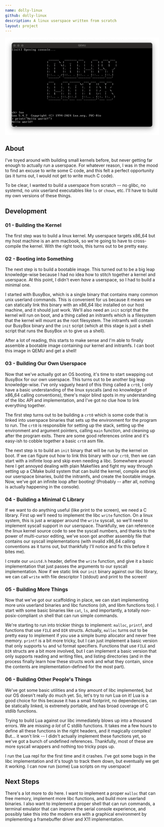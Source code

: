 ```yaml
---
name: dolly-linux
github: dolly-linux
description: A linux userspace written from scratch
layout: project
---
```


![Screenshot of Dolly Linux running Lua](/assets/screenshots/dolly-linux-01.webp)

## About

I've toyed around with building small kernels before, but never getting far enough to actually
run a userspace. For whatever reason, I was in the mood to find an excuse to write some C code,
and this felt a perfect opportunity (as it turns out, I would not get to write much C code).

To be clear, I wanted to build a userspace from scratch -- no glibc, no systemd, no unix
userland executables like `ls` or `chown`, etc. I'll have to build my own versions of
these things.

## Development

### 01 - Building the Kernel

The first step was to build a linux kernel. My userspace targets x86_64 but my host machine 
is an arm macbook, so we're going to have to cross-compile the kernel. With the right
tools, this turns out to be pretty easy.

### 02 - Booting into Something

The next step is to build a bootable image. This turned out to be a big leap knowledge-wise
because I had no idea how to stitch together a kernel and userspace. At this point, I
didn't even _have_ a userspace, so I had to build a minimal one.

I started with BusyBox, which is a single binary that contains many common unix userland
commands. This is convenient for us because it means we can statically link this binary with
an x86_64 libc installed on our host machine, and it should just work. We'll also need an
`init` script that the kernel will run on boot, and a thing called an initramfs which
is a filesystem that the kernel will mount as the root filesystem. The initramfs will contain
our BusyBox binary and the `init` script (which at this stage is just a shell script that
runs the BusyBox `sh` to give us a shell).

After a lot of reading, this starts to make sense and I'm able to finally assemble a bootable image
containing our kernel and initramfs. I can boot this image in QEMU and get a shell!

### 03 - Building Our Own Userspace

Now that we've actually got an OS booting, it's time to start swapping out BusyBox for our
own userspace. This turns out to be another big leap knowledge-wise. I've only vaguely heard
of this thing called a `crt0`, I only have a basic understanding of the linux syscalls (and no
knowledge of x86_64 calling conventions), there's major blind spots in my understanding of
the libc API and implementation, and I've got no clue how to link everything together.

The first step turns out to be building a `crt0` which is some code that is linked into
userspace binaries that sets up the environment for the program to run. The `crt0` is responsible
for setting up the stack, setting up the environment and argument pointers, calling `main` function,
and cleaning up after the program exits. There are some good references online and it's easy-ish
to cobble together a basic `crt0` asm file. 

The next step is to build an `init` binary that will be run by the kernel on boot. If we can figure
out how to link this binary with our `crt0`, then we can start with a inifinte loop and skip
even needing a libc. Somewhere around here I get annoyed dealing with plain Makefiles and
fight my way through setting up a CMake build system that can build the kernel, 
compile and link our userspace binaries, build the initramfs, and create the bootable image.
Now, we've got an infinite loop after booting! (Probably -- after all, nothing is actually happening
in the console).

### 04 - Building a Minimal C Library

If we want to do anything useful (like print to the screen), we need a C library. First up
we'll need to implement the libc `write` function. On a linux system, this is just a wrapper
around the `write` syscall, so we'll need to implement syscall support in our userspace.
Thankfully, we can reference the linux kernel source code to see the syscall numbers,
and thanks to the power of multi-cursor editing, we've soon got another assembly file
that contains our syscall implementations (with invalid x86_64 calling conventions as it
turns out, but thankfully I'll notice and fix this before it bites me).

I create our `unistd.h` header, define the `write` function, and give it a basic implementation
that just passes the arguments to our syscall implementation. Now if we static link our `init` binary
against our libc library, we can call `write` with file descriptor 1 (stdout) and print to the screen!

### 05 - Building More Things

Now that we've got our scaffolding in place, we can start implementing more unix userland binaries
and libc functions (oh, and libm functions too). I start with some basic binaries like `cat`, `ls`,
and importantly, a totally non-posix-compliant `sh` shell that can run simple commands.

We're starting to run into trickier things to implement: `malloc`, `printf`, and functions that
use `FILE` and `DIR` structs. Actually, `malloc` turns out to be pretty easy to implement if
you use a simple bump allocator and never free memory. `printf` is a bit more tricky, but
I can just implement a basic version that only supports `%s` and `%d` format specifiers. Functions
that use `FILE` and `DIR` structs are a bit more involved, but I can implement a basic version
that only supports reading and writing files, and listing directories (and in the process finally
learn how these structs work and what they contain, since the contents are implementation-defined
for the most part).

### 06 - Building Other People's Things

We've got some basic utilities and a tiny amount of libc implemented, but our OS doesn't really
do much yet. So, let's try to run Lua on it! Lua is a good choice for this because it has a
small footprint, no dependencies, can be statically linked, is extremely portable, and has broad
coverage of C stdlib functions.

Trying to build Lua against our libc immediately blows up into a thousand errors. We are missing
_a lot_ of C stdlib functions. It takes me a few hours to define all these functions in the right
headers, and it magically compiles! But... it won't link -- I didn't actually implement these
functions yet, so we've got a bunch of undefined references. Thankfully, most of these are
more syscall wrappers and nothing too tricky pops up.

I run the Lua repl for the first time and it crashes. I've got some bugs in the libc implementation
and it's tough to track them down, but eventually we get it working. I can now run (some) Lua scripts
on my userspace!

## Next Steps

There's a lot more to do here. I want to implement a proper `malloc` that can free memory,
implement more libc functions, and build more userland binaries. I also want to
implement a proper shell that can run commands, a terminal emulator that can improve the
serial console experience, and possibly take this into the modern era with a graphical
environment by implementing a framebuffer driver and X11 implementation.
